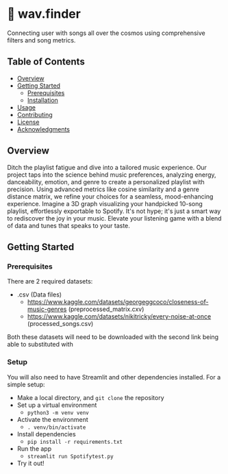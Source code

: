 # 🚀 wav.finder

Connecting user with songs all over the cosmos using comprehensive filters and song metrics. 

## Table of Contents

- [Overview](#overview)
- [Getting Started](#getting-started)
  - [Prerequisites](#prerequisites)
  - [Installation](#installation)
- [Usage](#usage)
- [Contributing](#contributing)
- [License](#license)
- [Acknowledgments](#acknowledgments)

## Overview

Ditch the playlist fatigue and dive into a tailored music experience. Our project taps into the science behind music preferences, analyzing energy, danceability, emotion, and genre to create a personalized playlist with precision. Using advanced metrics like cosine similarity and a genre distance matrix, we refine your choices for a seamless, mood-enhancing experience. Imagine a 3D graph visualizing your handpicked 10-song playlist, effortlessly exportable to Spotify. It's not hype; it's just a smart way to rediscover the joy in your music. Elevate your listening game with a blend of data and tunes that speaks to your taste.

## Getting Started

### Prerequisites

There are 2 required datasets:
* .csv (Data files)
  * https://www.kaggle.com/datasets/georgeggcoco/closeness-of-music-genres (preprocessed_matrix.cxv)
  * https://www.kaggle.com/datasets/nikitricky/every-noise-at-once (processed_songs.csv)
  
Both these datasets will need to be downloaded with the second link being able to substituted with 

### Setup

You will also need to have Streamlit and other dependencies installed.
For a simple setup:

* Make a local directory, and ```git clone``` the repository
* Set up a virtual environment
  * ```python3 -m venv venv ```
* Activate the environment
  * ```. venv/bin/activate ```
* Install dependencies
  * ```pip install -r requirements.txt```
* Run the app
  * ``` streamlit run Spotifytest.py ```
* Try it out! 

